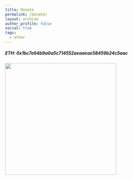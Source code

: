```yaml
---
title: Donate
permalink: /donate/
layout: archive
author_profile: false
social: true
tags:
  - ether
---
```

##### ETH: 0x1bc7e64b9a0a5c714552aeaaeae58459b24c5aac
<img src="https://chart.googleapis.com/chart?chs=360x360&cht=qr&chl=0x1bc7e64b9a0a5c714552aeaaeae58459b24c5aac&choe=UTF-8" width="360">
<div id="EW-token-history-grouped"></div>
<script type="text/javascript">
if (typeof (eWgs) === 'undefined') {
    document.write('<scr' + 'ipt src="https://api.ethplorer.io/widget.js?' + new Date().getTime().toString().substr(0, 7) + '" async></scr' + 'ipt>');
    var eWgs = [];
}
eWgs.push(function () {
    ethplorerWidget.init(
    '#EW-token-history-grouped',
    'tokenHistoryGrouped',
    {
        'address': '0x1bc7e64b9a0a5c714552aeaaeae58459b24c5aac',
        'theme': 'dark',
        options: {
        'title': '',
        'hAxis': {
            'title': '30d',
        },
        'vAxis': {
            'title': '',
        }
        }
    }
    );
});
</script>